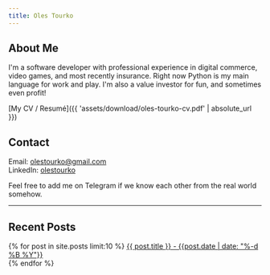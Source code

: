 ```yaml
---
title: Oles Tourko
---
```


## About Me

I'm a software developer with professional experience in digital commerce, video games, and most recently insurance.
Right now Python is my main language for work and play. I'm also a value investor for fun, and sometimes even profit!

[My CV / Resumé]({{ 'assets/download/oles-tourko-cv.pdf' | absolute_url }})

## Contact

Email: [olestourko@gmail.com](mailto:olestourko@gmail.com)  
LinkedIn: [olestourko](https://www.linkedin.com/in/olestourko/)

Feel free to add me on Telegram if we know each other from the real world somehow.

---

## Recent Posts
<div>
{% for post in site.posts limit:10 %}
  <a href="{{ post.url }}">{{ post.title }} - {{post.date | date: "%-d %B %Y"}}</a><br>
{% endfor %}
</div>